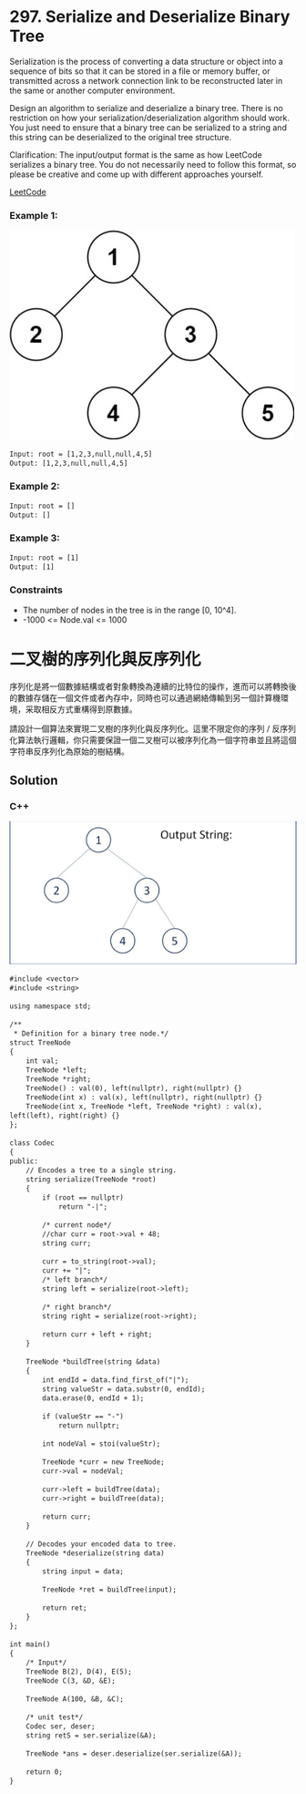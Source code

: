 # 297. Serialize and Deserialize Binary Tree
Serialization is the process of converting a data structure or object into a sequence of bits so that it can be stored in a file or memory buffer, or transmitted across a network connection link to be reconstructed later in the same or another computer environment.

Design an algorithm to serialize and deserialize a binary tree. There is no restriction on how your serialization/deserialization algorithm should work. You just need to ensure that a binary tree can be serialized to a string and this string can be deserialized to the original tree structure.

Clarification: The input/output format is the same as how LeetCode serializes a binary tree. You do not necessarily need to follow this format, so please be creative and come up with different approaches yourself.

[LeetCode](https://leetcode.com/problems/serialize-and-deserialize-binary-tree)

### Example 1:

<img src="img/297_q.jpg" width = "500"/>

```
Input: root = [1,2,3,null,null,4,5]
Output: [1,2,3,null,null,4,5]
```

### Example 2:
```
Input: root = []
Output: []
```

### Example 3:
```
Input: root = [1]
Output: [1]
```
### Constraints

* The number of nodes in the tree is in the range [0, 10^4].
* -1000 <= Node.val <= 1000

#  二叉樹的序列化與反序列化

序列化是將一個數據結構或者對象轉換為連續的比特位的操作，進而可以將轉換後的數據存儲在一個文件或者內存中，同時也可以通過網絡傳輸到另一個計算機環境，采取相反方式重構得到原數據。

請設計一個算法來實現二叉樹的序列化與反序列化。這里不限定你的序列 / 反序列化算法執行邏輯，你只需要保證一個二叉樹可以被序列化為一個字符串並且將這個字符串反序列化為原始的樹結構。




## Solution  


### C++
<img src="img/297.gif" width = "600"/>

```
#include <vector>
#include <string>

using namespace std;

/**
 * Definition for a binary tree node.*/
struct TreeNode
{
    int val;
    TreeNode *left;
    TreeNode *right;
    TreeNode() : val(0), left(nullptr), right(nullptr) {}
    TreeNode(int x) : val(x), left(nullptr), right(nullptr) {}
    TreeNode(int x, TreeNode *left, TreeNode *right) : val(x), left(left), right(right) {}
};

class Codec
{
public:
    // Encodes a tree to a single string.
    string serialize(TreeNode *root)
    {
        if (root == nullptr)
            return "-|";

        /* current node*/
        //char curr = root->val + 48;
        string curr;

        curr = to_string(root->val);
        curr += "|";
        /* left branch*/
        string left = serialize(root->left);

        /* right branch*/
        string right = serialize(root->right);

        return curr + left + right;
    }

    TreeNode *buildTree(string &data)
    {
        int endId = data.find_first_of("|");
        string valueStr = data.substr(0, endId);
        data.erase(0, endId + 1);

        if (valueStr == "-")
            return nullptr;

        int nodeVal = stoi(valueStr);

        TreeNode *curr = new TreeNode;
        curr->val = nodeVal;

        curr->left = buildTree(data);
        curr->right = buildTree(data);

        return curr;
    }

    // Decodes your encoded data to tree.
    TreeNode *deserialize(string data)
    {
        string input = data;

        TreeNode *ret = buildTree(input);

        return ret;
    }
};

int main()
{
    /* Input*/
    TreeNode B(2), D(4), E(5);
    TreeNode C(3, &D, &E);

    TreeNode A(100, &B, &C);

    /* unit test*/
    Codec ser, deser;
    string retS = ser.serialize(&A);

    TreeNode *ans = deser.deserialize(ser.serialize(&A));

    return 0;
}
```


